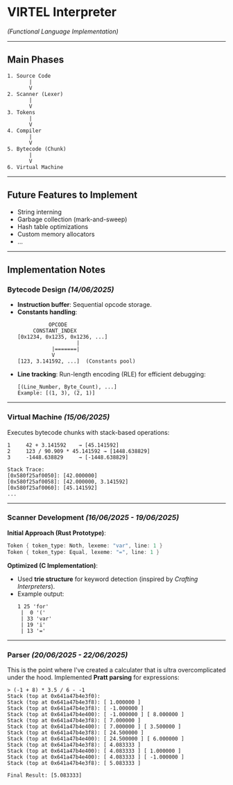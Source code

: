 # **VIRTEL Interpreter**
*(Functional Language Implementation)*

---

## **Main Phases**
```plaintext
1. Source Code
       |
       V
2. Scanner (Lexer)
       |
       V
3. Tokens
       |
       V
4. Compiler
       |
       V
5. Bytecode (Chunk)
       |
       V
6. Virtual Machine
```

---

## **Future Features to Implement**
- String interning
- Garbage collection (mark-and-sweep)
- Hash table optimizations
- Custom memory allocators
- ...

---

## **Implementation Notes**

### **Bytecode Design** *(14/06/2025)*
- **Instruction buffer**: Sequential opcode storage.
- **Constants handling**:
  ```plaintext
            OPCODE
       CONSTANT_INDEX
  [0x1234, 0x1235, 0x1236, ...]
                     |
             |=======|
             V
  [123, 3.141592, ...]  (Constants pool)
  ```
- **Line tracking**: Run-length encoding (RLE) for efficient debugging:
  ```plaintext
  [(Line_Number, Byte_Count), ...]
  Example: [(1, 3), (2, 1)]
  ```

---

### **Virtual Machine** *(15/06/2025)*
Executes bytecode chunks with stack-based operations:
```plaintext
1     42 + 3.141592    → [45.141592]
2     123 / 90.909 * 45.141592 → [1448.638829]
3     -1448.638829     → [-1448.638829]

Stack Trace:
[0x580f25af0050]: [42.000000]
[0x580f25af0058]: [42.000000, 3.141592]
[0x580f25af0060]: [45.141592]
...
```

---

### **Scanner Development** *(16/06/2025 - 19/06/2025)*
**Initial Approach (Rust Prototype)**:
```rust
Token { token_type: Noth, lexeme: "var", line: 1 }
Token { token_type: Equal, lexeme: "=", line: 1 }
```
**Optimized (C Implementation)**:
- Used **trie structure** for keyword detection (inspired by *Crafting Interpreters*).
- Example output:
  ```plaintext
  1 25 'for'
   |  0 '('
   | 33 'var'
   | 19 'i'
   | 13 '='
  ```

---

### **Parser** *(20/06/2025 - 22/06/2025)*
This is the point where I've created a calculater that is ultra overcomplicated under the hood.
Implemented **Pratt parsing** for expressions:
```plaintext
> (-1 + 8) * 3.5 / 6 - -1
Stack (top at 0x641a47b4e3f0):
Stack (top at 0x641a47b4e3f8): [ 1.000000 ]
Stack (top at 0x641a47b4e3f8): [ -1.000000 ]
Stack (top at 0x641a47b4e400): [ -1.000000 ] [ 8.000000 ]
Stack (top at 0x641a47b4e3f8): [ 7.000000 ]
Stack (top at 0x641a47b4e400): [ 7.000000 ] [ 3.500000 ]
Stack (top at 0x641a47b4e3f8): [ 24.500000 ]
Stack (top at 0x641a47b4e400): [ 24.500000 ] [ 6.000000 ]
Stack (top at 0x641a47b4e3f8): [ 4.083333 ]
Stack (top at 0x641a47b4e400): [ 4.083333 ] [ 1.000000 ]
Stack (top at 0x641a47b4e400): [ 4.083333 ] [ -1.000000 ]
Stack (top at 0x641a47b4e3f8): [ 5.083333 ]

Final Result: [5.083333]
```
```
